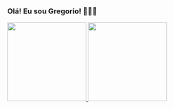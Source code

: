 ### Olá! Eu sou Gregorio! 🧑🏾‍💻

<!--
**gregoriohd/gregoriohd** is a ✨ _special_ ✨ repository because its `README.md` (this file) appears on your GitHub profile.

Here are some ideas to get you started:

- 🔭 I’m currently working on ...
- 🌱 I’m currently learning ...
- 👯 I’m looking to collaborate on ...
- 🤔 I’m looking for help with ...
- 💬 Ask me about ...
- 📫 How to reach me: ...
- 😄 Pronouns: ...
- ⚡ Fun fact: ...

-->
<div>
  <a href="https://github.com/gregoriohd/" >
  <img height="180cm" src="https://github-readme-stats.vercel.app/api?username=gregoriohd&theme=react&show_icons=true&count_private=true" />
  <img height="180cm" src="https://github-readme-stats.vercel.app/api/top-langs/?username=gregoriohd&theme=react&show_icons=true&layout=compact" />
  <!-- <img height="180cm" src="https://github-readme-stats.vercel.app/api/pin?username=gregoriohd&repo=github-readme-stats&theme=dark&count_private=true" /> -->
    <img height="180cm" src="https://github-readme-stats.vercel.app/api/wakatime?username=gregoriohd />
</div>
